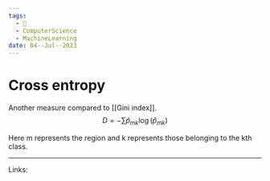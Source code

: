 ```yaml
---
tags:
  - 🌱
  - ComputerScience
  - MachineLearning
date: 04--Jul--2023
---
```


# Cross entropy

Another measure compared to [[Gini index]].
$$D = - \sum \hat p_{mk} \log(\hat p_{mk})$$

Here m represents the region and k represents those belonging to the kth class.

---
Links: 